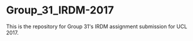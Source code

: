 # Group_31_IRDM-2017
This is the repository for Group 31's IRDM assignment submission for UCL 2017.
